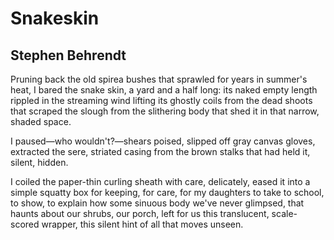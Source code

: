 # Snakeskin
## Stephen Behrendt
Pruning back the old spirea bushes
that sprawled for years in summer's heat,
I bared the snake skin, a yard and a half long:
its naked empty length rippled in the streaming wind
lifting its ghostly coils from the dead shoots
that scraped the slough from the slithering body
that shed it in that narrow, shaded space.

I paused—who wouldn't?—shears poised,
slipped off gray canvas gloves, extracted
the sere, striated casing from the brown stalks
that had held it, silent, hidden.

I coiled the paper-thin curling sheath with care,
delicately, eased it into a simple squatty box
for keeping, for care, for my daughters
to take to school, to show, to explain
how some sinuous body we've never glimpsed,
that haunts about our shrubs, our porch,
left for us this translucent, scale-scored wrapper,
this silent hint of all that moves unseen.